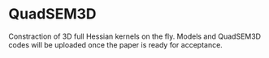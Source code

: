 # QuadSEM3D

Constraction of 3D full Hessian kernels on the fly. Models and QuadSEM3D codes will be uploaded once the paper is ready for acceptance.
